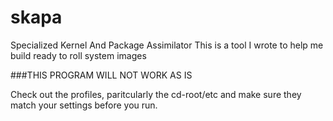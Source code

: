 skapa
=====

Specialized Kernel And Package Assimilator
  This is a tool I wrote to help me build ready to roll system images

###THIS PROGRAM WILL NOT WORK AS IS

Check out the profiles, paritcularly the cd-root/etc and make sure they match 
your settings before you run.

```test

